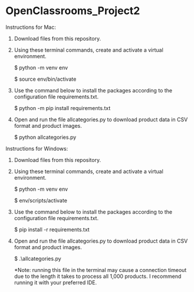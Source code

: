 # OpenClassrooms_Project2
Instructions for Mac:
1. Download files from this repository.
2. Using these terminal commands, create and activate a virtual environment.

    $ python -m venv env
   
   $ source env/bin/activate
3. Use the command below to install the packages according to the configuration file requirements.txt.

    $ python -m pip install requirements.txt
4. Open and run the file allcategories.py to download product data in CSV format and product images.
 
   $  python allcategories.py
   

Instructions for Windows:
1. Download files from this repository.
2. Using these terminal commands, create and activate a virtual environment.

    $ python -m venv env
   
   $ env/scripts/activate
3. Use the command below to install the packages according to the configuration file requirements.txt.

    $ pip install -r requirements.txt
4. Open and run the file allcategories.py to download product data in CSV format and product images.
 
   $  .\allcategories.py

   *Note: running this file in the terminal may cause a connection timeout due to the length it takes to process all 1,000 products. I recommend running it with your preferred IDE.
